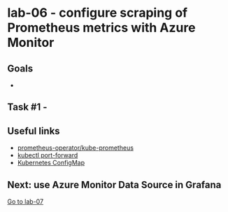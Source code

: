 # lab-06 - configure scraping of Prometheus metrics with Azure Monitor

## Goals

* 

## Task #1 - 

## Useful links

* [prometheus-operator/kube-prometheus](https://github.com/prometheus-operator/kube-prometheus.git)
* [kubectl port-forward](https://kubernetes.io/docs/reference/generated/kubectl/kubectl-commands#port-forward)
* [Kubernetes ConfigMap](https://kubernetes.io/docs/concepts/configuration/configmap/)

## Next: use Azure Monitor Data Source in Grafana

[Go to lab-07](../lab-07/readme.md)